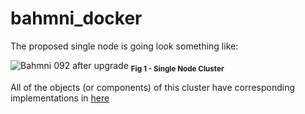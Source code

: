 # bahmni_docker

The proposed single node is going look something like:

![Bahmni 092 after upgrade](./eregisterk8s.png )
<sub>**Fig 1 - Single Node Cluster**</sub>

All of the objects (or components) of this cluster have corresponding implementations in [here](https://github.com/eRegister/bahmni_docker/tree/k8s-cluster/eregisterk8s)